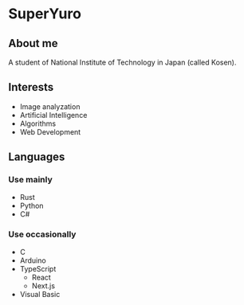 # SuperYuro
## About me

A student of National Institute of Technology in Japan (called Kosen).

## Interests

- Image analyzation
- Artificial Intelligence
- Algorithms
- Web Development

## Languages

### Use mainly

- Rust
- Python
- C#

### Use occasionally

- C
- Arduino
- TypeScript
  - React
  - Next.js
- Visual Basic
